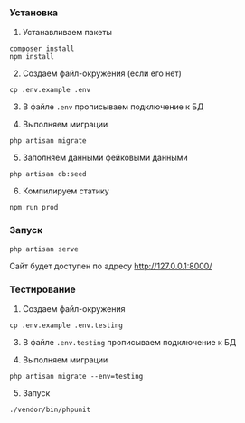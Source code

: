### Установка

1. Устанавливаем пакеты
```
composer install
npm install
```

2. Создаем файл-окружения (если его нет)

```
cp .env.example .env
```

3. В файле `.env` прописываем подключение к БД

4. Выполняем миграции
```
php artisan migrate
```

5. Заполняем данными фейковыми данными
```
php artisan db:seed
```

6. Компилируем статику
```
npm run prod
```

### Запуск
```
php artisan serve
```

Сайт будет доступен по адресу http://127.0.0.1:8000/

### Тестирование

1. Создаем файл-окружения
```
cp .env.example .env.testing
```

3. В файле `.env.testing` прописываем подключение к БД

4. Выполняем миграции
```
php artisan migrate --env=testing
```

5. Запуск
```
./vendor/bin/phpunit
```
